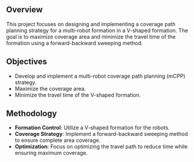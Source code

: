 
## Overview
This project focuses on designing and implementing a coverage path planning strategy for a multi-robot formation in a V-shaped formation. The goal is to maximize coverage area and minimize the travel time of the formation using a forward-backward sweeping method.

## Objectives
- Develop and implement a multi-robot coverage path planning (mCPP) strategy.
- Maximize the coverage area.
- Minimize the travel time of the V-shaped formation.

## Methodology
- **Formation Control**: Utilize a V-shaped formation for the robots.
- **Coverage Strategy**: Implement a forward-backward sweeping method to ensure complete area coverage.
- **Optimization**: Focus on optimizing the travel path to reduce time while ensuring maximum coverage.

